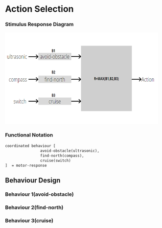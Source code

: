 # Action Selection

### Stimulus Response Diagram

<div>
<img src="./img/stimulus response.PNG" width="500" height="300"/>
</div>

### Functional Notation

```
coordinated behaviour [ 
                avoid-obstacle(ultrasonic), 
                find-north(compass),
                cruise(switch) 
]  = motor-response
```

## Behaviour Design

### Behaviour 1(avoid-obstacle)
### Behaviour 2(find-north)
### Behaviour 3(cruise)